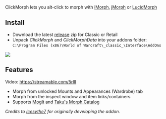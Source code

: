 ClickMorph lets you alt-click to morph with [iMorph](https://www.ownedcore.com/forums/wow-classic/wow-classic-general/799754-wow-classic-morpher.html), [jMorph](https://www.ownedcore.com/forums/world-of-warcraft/world-of-warcraft-bots-programs/795619-jmorph-tmorph-morpher-recreated.html) or [LucidMorph](https://www.ownedcore.com/forums/world-of-warcraft/world-of-warcraft-bots-programs/657637-lucid-morph-basic-morphing-tool.html)

## Install
* Download the latest [release](https://github.com/ketho-wow/ClickMorph/releases) zip for Classic or Retail
* Unpack *ClickMorph* and *ClickMorphData* into your addons folder:  
`C:\Program Files (x86)\World of Warcraft\_classic_\Interface\AddOns`

![](https://i.imgur.com/EfiL7aQ.png)

## Features
Video: https://streamable.com/5rlll
* Morph from unlocked Mounts and Appearances (Wardrobe) tab
* Morph from the inspect window and item links/containers
* Supports [MogIt](https://www.curseforge.com/wow/addons/mogit) and [Taku's Morph Catalog](https://www.curseforge.com/wow/addons/takus-morph-catalog)

*Credits to [Icesythe7](https://www.ownedcore.com/forums/world-of-warcraft/world-of-warcraft-general/wow-ui-macros-talent-specs/785473-clickmog-addon-lucidmorph.html) for originally developing the addon.*
